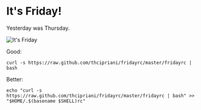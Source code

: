 It's Friday!
========

Yesterday was Thursday.

![It's Friday](http://tylercipriani.s3.amazonaws.com/fridayrc/friday.gif)

Good:

    curl -s https://raw.github.com/thcipriani/fridayrc/master/fridayrc | bash

Better:

    echo "curl -s https://raw.github.com/thcipriani/fridayrc/master/fridayrc | bash" >> "$HOME/.$(basename $SHELL)rc"
